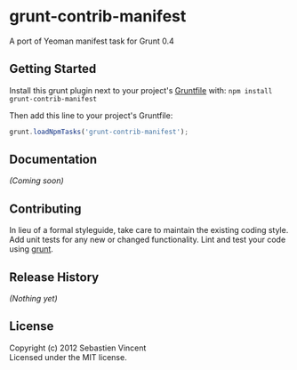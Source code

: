 # grunt-contrib-manifest

A port of Yeoman manifest task for Grunt 0.4

## Getting Started
Install this grunt plugin next to your project's [Gruntfile][getting_started] with: `npm install grunt-contrib-manifest`

Then add this line to your project's Gruntfile:

```javascript
grunt.loadNpmTasks('grunt-contrib-manifest');
```

[grunt]: https://github.com/cowboy/grunt
[getting_started]: https://github.com/cowboy/grunt/blob/master/docs/getting_started.md

## Documentation
_(Coming soon)_

## Contributing
In lieu of a formal styleguide, take care to maintain the existing coding style. Add unit tests for any new or changed functionality. Lint and test your code using [grunt][grunt].

## Release History
_(Nothing yet)_

## License
Copyright (c) 2012 Sebastien Vincent  
Licensed under the MIT license.

